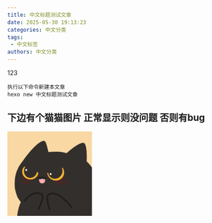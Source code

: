 ```yaml
---
title: 中文标题测试文章
date: 2025-05-30 19:13:23
categories: 中文分类
tags: 
 - 中文标签
authors: 中文分类
---
```

123
<!-- more -->

```
执行以下命令新建本文章
hexo new 中文标题测试文章

```

## 下边有个猫猫图片 正常显示则没问题 否则有bug

![web-app-manifest-192x192](2025-05-30-中文标题测试文章/web-app-manifest-192x192.png)
